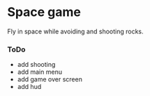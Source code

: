 # Space game

Fly in space while avoiding and shooting rocks.

### ToDo
- add shooting
- add main menu
- add game over screen
- add hud
